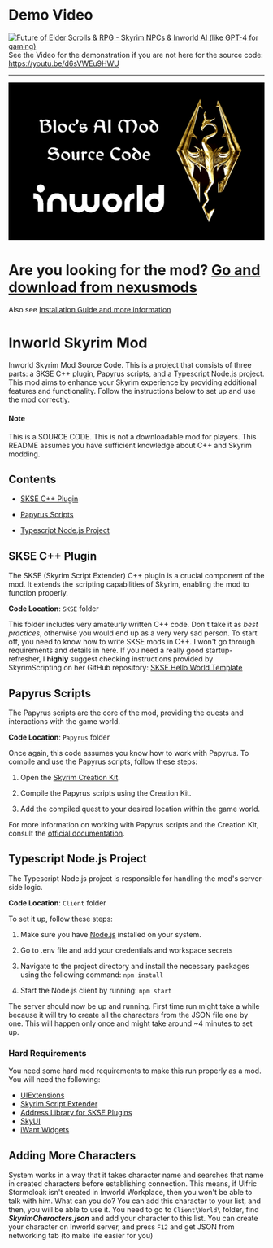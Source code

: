 # Demo Video
[![Future of Elder Scrolls & RPG - Skyrim NPCs & Inworld AI (like GPT-4 for gaming)](https://tw.greywool.com/i/tJ98m.jpg)](https://youtu.be/d6sVWEu9HWU)
See the Video for the demonstration if you are not here for the source code: 
https://youtu.be/d6sVWEu9HWU

---
![Source Code Banner](.repo_resources/logobanner.jpg)


# Are you looking for the mod?  [Go and download from nexusmods](https://www.nexusmods.com/skyrimspecialedition/mods/98481)

Also see [Installation Guide and more information](https://bloctheworker.github.io/Inworld-Skyrim-Mod/)

# Inworld Skyrim Mod
Inworld Skyrim Mod Source Code. This is a project that consists of three parts: a SKSE C++ plugin, Papyrus scripts, and a Typescript Node.js project. This mod aims to enhance your Skyrim experience by providing additional features and functionality. Follow the instructions below to set up and use the mod correctly.

#### Note
This is a SOURCE CODE. This is not a downloadable mod for players. This README assumes you have sufficient knowledge about C++ and Skyrim modding.


## Contents
- [SKSE C++ Plugin](#skse-c-plugin)

- [Papyrus Scripts](#papyrus-scripts)

- [Typescript Node.js Project](#typescript-nodejs-project)

  
## SKSE C++ Plugin
The SKSE (Skyrim Script Extender) C++ plugin is a crucial component of the mod. It extends the scripting capabilities of Skyrim, enabling the mod to function properly.

**Code Location**: `SKSE` folder

This folder includes very amateurly written C++ code. Don't take it as _best practices_, otherwise you would end up as a very very sad person.
To start off, you need to know how to write SKSE mods in C++. I won't go through requirements and details in here. If you need a really good startup-refresher, I **highly** suggest checking instructions provided by SkyrimScripting on her GitHub repository:
[SKSE Hello World Template](https://github.com/SkyrimScripting/SKSE_Template_HelloWorld)

## Papyrus Scripts
The Papyrus scripts are the core of the mod, providing the quests and interactions with the game world.

**Code Location**: `Papyrus` folder

Once again, this code assumes you know how to work with Papyrus. To compile and use the Papyrus scripts, follow these steps:
1. Open the [Skyrim Creation Kit](https://www.creationkit.com/index.php?title=Main_Page).

2. Compile the Papyrus scripts using the Creation Kit.

3. Add the compiled quest to your desired location within the game world.

For more information on working with Papyrus scripts and the Creation Kit, consult the [official documentation](https://www.creationkit.com/index.php?title=Papyrus).

## Typescript Node.js Project
The Typescript Node.js project is responsible for handling the mod's server-side logic.

**Code Location**: `Client` folder

To set it up, follow these steps:

1. Make sure you have [Node.js](https://nodejs.org/en/) installed on your system.

2. Go to .env file and add your credentials and workspace secrets

3. Navigate to the project directory and install the necessary packages using the following command: `npm install`

4. Start the Node.js client by running: `npm start`

The server should now be up and running. First time run might take a while because it will try to create all the characters from the JSON file one by one. This will happen only once and might take around ~4 minutes to set up. 

### Hard Requirements

You need some hard mod requirements to make this run properly as a mod.
You will need the following:
- [UIExtensions](https://www.nexusmods.com/skyrimspecialedition/mods/17561)
- [Skyrim Script Extender](http://skse.silverlock.org/)
- [Address Library for SKSE Plugins](https://www.nexusmods.com/skyrimspecialedition/mods/32444)
- [SkyUI](https://www.nexusmods.com/skyrimspecialedition/mods/12604)
- [iWant Widgets](https://www.nexusmods.com/skyrimspecialedition/mods/36457)

## Adding More Characters
System works in a way that it takes character name and searches that name in created characters before establishing connection. This means, if Ulfric Stormcloak isn't created in Inworld Workplace, then you won't be able to talk with him. What can you do? You can add this character to your list, and then, you will be able to use it. 
You need to go to `Client\World\` folder, find _**SkyrimCharacters.json**_ and add your character to this list. You can create your character on Inworld server, and press `F12` and get JSON from networking tab (to make life easier for you)
